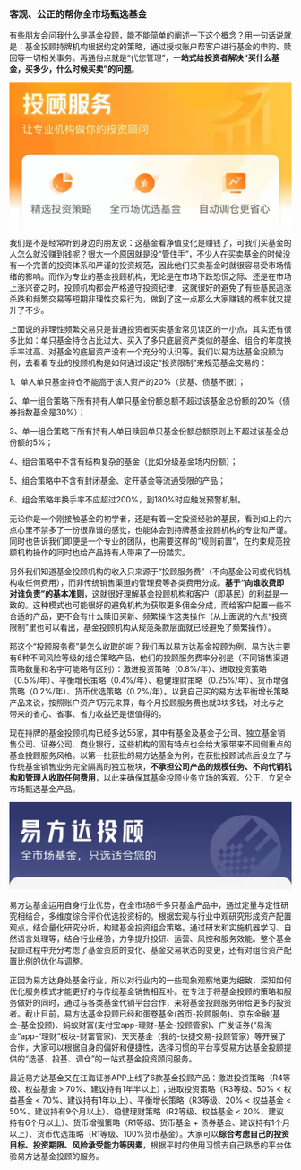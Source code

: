 ### 客观、公正的帮你全市场甄选基金

有些朋友会问我什么是基金投顾，能不能简单的阐述一下这个概念？用一句话说就是：基金投顾持牌机构根据约定的策略，通过授权账户帮客户进行基金的申购、赎回等一切相关事务。再通俗点就是“代您管理”，**一站式给投资者解决“买什么基金，买多少，什么时候买卖”的问题**。

![投顾机构](../img/yfd-tg3-0.jpg)

我们是不是经常听到身边的朋友说：这基金看净值变化是赚钱了，可我们买基金的人怎么就没赚到钱呢？很大一个原因就是没“管住手”，不少人在买卖基金的时候没有一个完善的投资体系和严谨的投资规范，因此他们买卖基金时就很容易受市场情绪的影响。而作为专业的基金投顾机构，无论是在市场下跌恐慌之际、还是在市场上涨兴奋之时，投顾机构都会严格遵守投资纪律，这就很好的避免了有些基民追涨杀跌和频繁交易等短期非理性交易行为，做到了这一点那么大家赚钱的概率就又提升了不少。

上面说的非理性频繁交易只是普通投资者买卖基金常见误区的一小点，其实还有很多比如：单只基金持仓占比过大、买入了多只底层资产类似的基金、组合的年度换手率过高、对基金的底层资产没有一个充分的认识等。我们以易方达基金投顾为例，去看看专业的投顾机构是如何通过设定“投资限制”来规范基金交易的：

1、单人单只基金持仓不能高于该人资产的20%（货基、债基不限）；

2、单一组合策略下所有持有人单只基金份额总额不超过该基金总份额的20%（债券指数基金是30%）；

3、单一组合策略下所有持有人单日赎回单只基金份额总额原则上不超过该基金总份额的5%；

4、组合策略中不含有结构复杂的基金（比如分级基金场内份额）；

5、组合策略中不含有封闭基金、定开基金等流通受限的产品；

6、组合策略年换手率不应超过200%，到180%时应触发预警机制。

无论你是一个刚接触基金的初学者，还是有着一定投资经验的基民，看到如上的六点心里不禁多了一份很靠谱的感觉，也能体会到持牌基金投顾机构的专业和严谨。同时也告诉我们即便是一个专业的团队，也需要这样的“规则前置”，在约束规范投顾机构操作的同时也给产品持有人带来了一份踏实。

另外我们知道基金投顾机构的收入只来源于“投顾服务费”（不向基金公司或代销机构收任何费用），而非传统销售渠道的管理费等各类费用分成。**基于“向谁收费即对谁负责”的基本准则**，这就很好理解基金投顾机构和客户（即基民）的利益是一致的。这种模式也可能很好的避免机构为获取更多佣金分成，而给客户配置一些不合适的产品，更不会有什么赎旧买新、频繁操作这类操作（从上面说的六点“投资限制”里也可以看出，基金投顾机构从规范条款层面就已经避免了频繁操作）。

那这个“投顾服务费”是怎么收取的呢？我们再以易方达基金投顾为例，易方达主要有6种不同风险等级的组合策略产品，他们的投顾服务费率分别是（不同销售渠道策略数量和名字可能略有区别）：激进投资策略（0.8%/年）、进取投资策略（0.5%/年）、平衡增长策略（0.4%/年）、稳健理财策略（0.25%/年）、货币增强策略（0.2%/年）、货币优选策略（0.2%/年）。以我自己买的易方达平衡增长策略产品来说，按照账户资产1万元来算，每个月投顾服务费也就3块多钱，对比与之带来的省心、省事、省力收益还是很值得的。

现在持牌的基金投顾机构已经多达55家，其中有基金及基金子公司、独立基金销售公司、证券公司、商业银行，这些机构的固有特点也会给大家带来不同侧重点的基金投顾服务风格。以第一批获批的易方达基金为例，在获批投顾试点后设立了与传统基金销售业务完全隔离的独立板块，**不承担公司产品的规模任务、不向代销机构和管理人收取任何费用**，以此来确保其基金投顾业务立场的客观、公正，立足全市场甄选基金产品。

![logo](../img/yfd-tg3-1.jpg)

易方达基金运用自身行业优势，在全市场8千多只基金产品中，通过定量与定性研究相结合，多维度综合评价优选投资标的。根据宏观与行业中观研究形成资产配置观点，结合量化研究分析，构建基金投资组合策略。通过研发和实施机器学习、自然语言处理等，结合行业经验，力争提升投研、运营、风控和服务效能。整个基金投顾过程中充分考虑了基金资质的变化、基金交易状态的变更，还有对组合资产配置比例的优化与调整。

正因为易方达身处基金行业，所以对行业内的一些现象观察地更为细致，深知如何优化服务模式才能更好的与传统基金销售相互补。在专注于将基金投顾的策略和服务做好的同时，通过与各类基金代销平台合作，来将基金投顾服务带给更多的投资者。截止目前，易方达基金投顾已经和蛋卷基金(首页-投顾服务)、京东金融(基金-基金投顾)、蚂蚁财富(支付宝app-理财-基金-投顾管家)、广发证券(“易淘金”app-“理财”板块-财富管家)、天天基金（我的-快捷交易-投顾管家）等开展了合作，大家可以根据自身的偏好和便捷性，选择习惯的平台享受易方达基金投顾提供的“选基、投基、调仓”的一站式基金投资顾问服务。

最近易方达基金又在江海证券APP上线了6款基金投顾产品：激进投资策略（R4等级、权益基金 > 70%、建议持有1年半以上）；进取投资策略（R3等级、50% < 权益基金 < 70%、建议持有1年以上）、平衡增长策略（R3等级、20% < 权益基金 < 50%、建议持有9个月以上）、稳健理财策略（R2等级、权益基金 < 20%、建议持有6个月以上）、货币增强策略（R1等级、货币基金 + 债券基金、建议持有1个月以上）、货币优选策略（R1等级、100%货币基金）。大家可以**综合考虑自己的投资目标、投资期限、风险承受能力等因素**，根据平时的使用习惯去自己熟悉的平台体验易方达基金投顾的服务。
